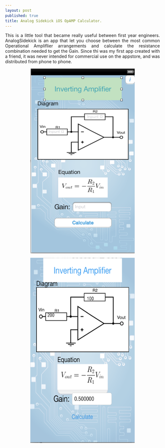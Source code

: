 ```yaml
---
layout: post
published: true
title: Analog Sidekick iOS OpAMP Calculator.
---
```


<p align="justify"> This is a little tool that became really useful between first year engineers. AnalogSidekick is an app that let you choose between the most common Operational Ampliflier arrangements and calculate the resistance combination needed to get the Gain. Since thi was my first app created with a friend, it was never intended for commercial use on the appstore, and was distributed from phone to phone. <p> 

<p align ="center"><img src="/assets/Analogsidekick.png" align="center" alt="MAIN VIEW ANALOG" height="600" width="340"></img></p>

<p align ="center"><img src="/assets/AnalogResult.png" align="center" alt="Pokedex Home Scroll" height="600" width="340"></img></p>
